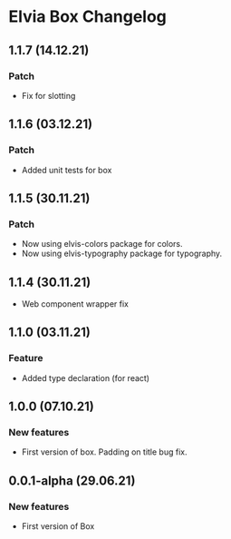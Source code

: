 # Elvia Box Changelog

## 1.1.7 (14.12.21)

### Patch

- Fix for slotting

## 1.1.6 (03.12.21)

### Patch

- Added unit tests for box

## 1.1.5 (30.11.21)

### Patch

- Now using elvis-colors package for colors.
- Now using elvis-typography package for typography.

## 1.1.4 (30.11.21)

- Web component wrapper fix

## 1.1.0 (03.11.21)

### Feature

- Added type declaration (for react)

## 1.0.0 (07.10.21)

### New features

- First version of box. Padding on title bug fix.

## 0.0.1-alpha (29.06.21)

### New features

- First version of Box
